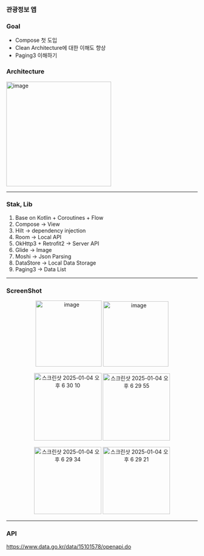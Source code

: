 ### 관광정보 앱

### Goal
* Compose 첫 도입
* Clean Architecture에 대한 이해도 향상
* Paging3 이해하기

### Architecture
<img width="276" alt="image" src="https://github.com/user-attachments/assets/d193a5cd-f0da-4444-9c67-6861c9c28334" />

----------
### Stak, Lib
1. Base on Kotlin + Coroutines + Flow
2. Compose -> View
3. Hilt -> dependency injection
4. Room -> Local API
5. OkHttp3 + Retrofit2 -> Server API 
6. Glide -> Image
7. Moshi -> Json Parsing
8. DataStore -> Local Data Storage
9. Paging3 -> Data List

----------

### ScreenShot
<p align="center">
  <img width="174" alt="image" src="https://github.com/user-attachments/assets/cef220a1-9c9e-4f66-b7b1-0e1eabc2ffaa" />
  <img width="172" alt="image" src="https://github.com/user-attachments/assets/bfb61f3c-2927-441d-85f0-00fa8a3bc383" />
</p>
<p align="center">
  <img width="178" alt="스크린샷 2025-01-04 오후 6 30 10" src="https://github.com/user-attachments/assets/2eab6993-af9e-4b49-8b90-9ea6f0991897" />
  <img width="177" alt="스크린샷 2025-01-04 오후 6 29 55" src="https://github.com/user-attachments/assets/1929abfe-514e-478a-b6fb-8e3d60e5cb8b" />
</p>
<p align="center">
  <img width="177" alt="스크린샷 2025-01-04 오후 6 29 34" src="https://github.com/user-attachments/assets/b5c604a8-844f-4b67-9c9c-f5f2a17f43d2" />
  <img width="177" alt="스크린샷 2025-01-04 오후 6 29 21" src="https://github.com/user-attachments/assets/6fd066b4-fd9a-49b7-bc38-a2ed8c8d6683" />
</p>

----------

### API
https://www.data.go.kr/data/15101578/openapi.do

